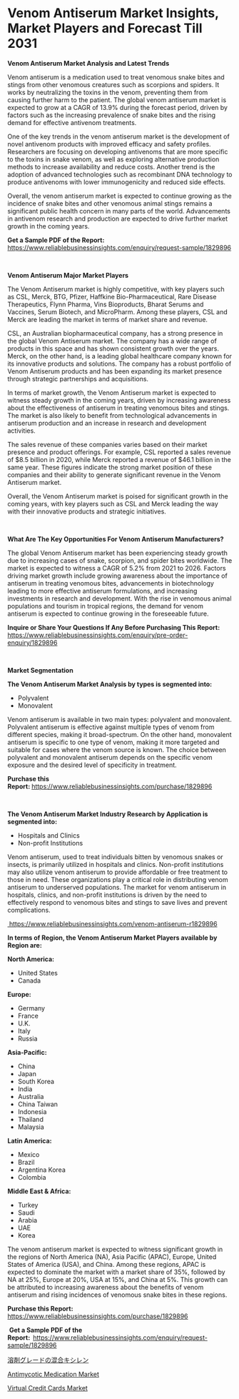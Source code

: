 <p><h1>Venom Antiserum Market Insights, Market Players and Forecast Till 2031</h1></p><p><strong>Venom Antiserum Market Analysis and Latest Trends</strong></p>
<p><p>Venom antiserum is a medication used to treat venomous snake bites and stings from other venomous creatures such as scorpions and spiders. It works by neutralizing the toxins in the venom, preventing them from causing further harm to the patient. The global venom antiserum market is expected to grow at a CAGR of 13.9% during the forecast period, driven by factors such as the increasing prevalence of snake bites and the rising demand for effective antivenom treatments.</p><p>One of the key trends in the venom antiserum market is the development of novel antivenom products with improved efficacy and safety profiles. Researchers are focusing on developing antivenoms that are more specific to the toxins in snake venom, as well as exploring alternative production methods to increase availability and reduce costs. Another trend is the adoption of advanced technologies such as recombinant DNA technology to produce antivenoms with lower immunogenicity and reduced side effects.</p><p>Overall, the venom antiserum market is expected to continue growing as the incidence of snake bites and other venomous animal stings remains a significant public health concern in many parts of the world. Advancements in antivenom research and production are expected to drive further market growth in the coming years.</p></p>
<p><strong>Get a Sample PDF of the Report:&nbsp;</strong> <a href="https://www.reliablebusinessinsights.com/enquiry/request-sample/1829896">https://www.reliablebusinessinsights.com/enquiry/request-sample/1829896</a></p>
<p>&nbsp;</p>
<p><strong>Venom Antiserum Major Market Players</strong></p>
<p><p>The Venom Antiserum market is highly competitive, with key players such as CSL, Merck, BTG, Pfizer, Haffkine Bio-Pharmaceutical, Rare Disease Therapeutics, Flynn Pharma, Vins Bioproducts, Bharat Serums and Vaccines, Serum Biotech, and MicroPharm. Among these players, CSL and Merck are leading the market in terms of market share and revenue.</p><p>CSL, an Australian biopharmaceutical company, has a strong presence in the global Venom Antiserum market. The company has a wide range of products in this space and has shown consistent growth over the years. Merck, on the other hand, is a leading global healthcare company known for its innovative products and solutions. The company has a robust portfolio of Venom Antiserum products and has been expanding its market presence through strategic partnerships and acquisitions.</p><p>In terms of market growth, the Venom Antiserum market is expected to witness steady growth in the coming years, driven by increasing awareness about the effectiveness of antiserum in treating venomous bites and stings. The market is also likely to benefit from technological advancements in antiserum production and an increase in research and development activities.</p><p>The sales revenue of these companies varies based on their market presence and product offerings. For example, CSL reported a sales revenue of $8.5 billion in 2020, while Merck reported a revenue of $46.1 billion in the same year. These figures indicate the strong market position of these companies and their ability to generate significant revenue in the Venom Antiserum market.</p><p>Overall, the Venom Antiserum market is poised for significant growth in the coming years, with key players such as CSL and Merck leading the way with their innovative products and strategic initiatives.</p></p>
<p>&nbsp;</p>
<p><strong>What Are The Key Opportunities For Venom Antiserum Manufacturers?</strong></p>
<p><p>The global Venom Antiserum market has been experiencing steady growth due to increasing cases of snake, scorpion, and spider bites worldwide. The market is expected to witness a CAGR of 5.2% from 2021 to 2026. Factors driving market growth include growing awareness about the importance of antiserum in treating venomous bites, advancements in biotechnology leading to more effective antiserum formulations, and increasing investments in research and development. With the rise in venomous animal populations and tourism in tropical regions, the demand for venom antiserum is expected to continue growing in the foreseeable future.</p></p>
<p><strong>Inquire or Share Your Questions If Any Before Purchasing This Report:</strong> <a href="https://www.reliablebusinessinsights.com/enquiry/pre-order-enquiry/1829896">https://www.reliablebusinessinsights.com/enquiry/pre-order-enquiry/1829896</a></p>
<p>&nbsp;</p>
<p><strong>Market Segmentation</strong></p>
<p><strong>The Venom Antiserum Market Analysis by types is segmented into:</strong></p>
<p><ul><li>Polyvalent</li><li>Monovalent</li></ul></p>
<p><p>Venom antiserum is available in two main types: polyvalent and monovalent. Polyvalent antiserum is effective against multiple types of venom from different species, making it broad-spectrum. On the other hand, monovalent antiserum is specific to one type of venom, making it more targeted and suitable for cases where the venom source is known. The choice between polyvalent and monovalent antiserum depends on the specific venom exposure and the desired level of specificity in treatment.</p></p>
<p><strong>Purchase this Report:&nbsp;</strong><a href="https://www.reliablebusinessinsights.com/purchase/1829896">https://www.reliablebusinessinsights.com/purchase/1829896</a></p>
<p>&nbsp;</p>
<p><strong>The Venom Antiserum Market Industry Research by Application is segmented into:</strong></p>
<p><ul><li>Hospitals and Clinics</li><li>Non-profit Institutions</li></ul></p>
<p><p>Venom antiserum, used to treat individuals bitten by venomous snakes or insects, is primarily utilized in hospitals and clinics. Non-profit institutions may also utilize venom antiserum to provide affordable or free treatment to those in need. These organizations play a critical role in distributing venom antiserum to underserved populations. The market for venom antiserum in hospitals, clinics, and non-profit institutions is driven by the need to effectively respond to venomous bites and stings to save lives and prevent complications.</p></p>
<p><a href="https://www.reliablebusinessinsights.com/venom-antiserum-r1829896">&nbsp;https://www.reliablebusinessinsights.com/venom-antiserum-r1829896</a></p>
<p><strong>In terms of Region, the Venom Antiserum Market Players available by Region are:</strong></p>
<p>
    <p> <strong> North America: </strong>
        <ul>
            <li>United States</li>
            <li>Canada</li>
        </ul>
        </p> 
    <p> <strong> Europe: </strong>
        <ul>
            <li>Germany</li>
            <li>France</li>
            <li>U.K.</li>
            <li>Italy</li>
            <li>Russia</li>
        </ul>
        </p> 
    <p> <strong> Asia-Pacific: </strong>
        <ul>
            <li>China</li>
            <li>Japan</li>
            <li>South Korea</li>
            <li>India</li>
            <li>Australia</li>
            <li>China Taiwan</li>
            <li>Indonesia</li>
            <li>Thailand</li>
            <li>Malaysia</li>
        </ul>
        </p> 
    <p> <strong> Latin America: </strong>
        <ul>
            <li>Mexico</li>
            <li>Brazil</li>
            <li>Argentina Korea</li>
            <li>Colombia</li>
        </ul>
        </p> 
    <p> <strong> Middle East & Africa: </strong>
        <ul>
            <li>Turkey</li>
            <li>Saudi</li>
            <li>Arabia</li>
            <li>UAE</li>
            <li>Korea</li>
        </ul>
    </p>
    </p>
<p><p>The venom antiserum market is expected to witness significant growth in the regions of North America (NA), Asia Pacific (APAC), Europe, United States of America (USA), and China. Among these regions, APAC is expected to dominate the market with a market share of 35%, followed by NA at 25%, Europe at 20%, USA at 15%, and China at 5%. This growth can be attributed to increasing awareness about the benefits of venom antiserum and rising incidences of venomous snake bites in these regions.</p></p>
<p><strong>Purchase this Report: </strong><a href="https://www.reliablebusinessinsights.com/purchase/1829896">https://www.reliablebusinessinsights.com/purchase/1829896</a></p>
<p>&nbsp;<strong>Get a Sample PDF of the Report:&nbsp;&nbsp;</strong><a href="https://www.reliablebusinessinsights.com/enquiry/request-sample/1829896">https://www.reliablebusinessinsights.com/enquiry/request-sample/1829896</a></p>
<p><strong></strong></p>
<p><p><a href="https://github.com/KenyonJohns/Market-Research-Report-List-1/blob/main/3160085178883.md">溶剤グレードの混合キシレン</a></p><p><a href="https://github.com/wusalecollins540tpqoz/Market-Research-Report-List-3/blob/main/antimycotic-medication-market.md">Antimycotic Medication Market</a></p><p><a href="https://github.com/kathiaseamanalvaradovlprc2h/Market-Research-Report-List-3/blob/main/virtual-credit-cards-market.md">Virtual Credit Cards Market</a></p></p>